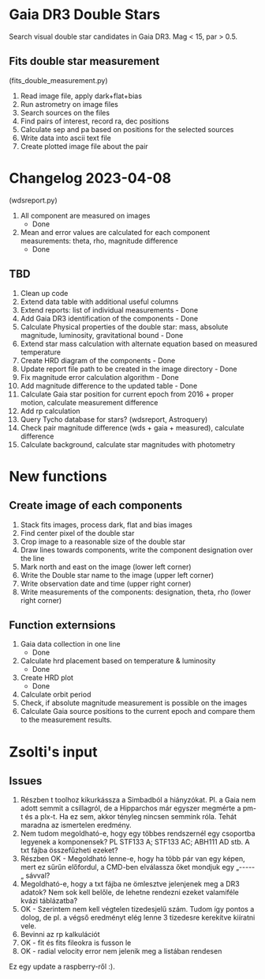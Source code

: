 # Gaia DR3 Double Stars
Search visual double star candidates in Gaia DR3. Mag &lt; 15, par > 0.5.

## Fits double star measurement
(fits_double_measurement.py)
1. Read image file, apply dark+flat+bias
2. Run astrometry on image files
3. Search sources on the files
4. Find pairs of interest, record ra, dec positions
5. Calculate sep and pa based on positions for the selected sources
6. Write data into ascii text file
7. Create plotted image file about the pair

# Changelog 2023-04-08
(wdsreport.py)
1. All component are measured on images
    - Done
2. Mean and error values are calculated for each component measurements: theta, rho, magnitude difference
    - Done

## TBD
1. Clean up code
2. Extend data table with additional useful columns
3. Extend reports: list of individual measurements - Done
4. Add Gaia DR3 identification of the components - Done
5. Calculate Physical properties of the double star: mass, absolute magnitude, luminosity, gravitational bound - Done
6. Extend star mass calculation with alternate equation based on measured temperature
7. Create HRD diagram of the components - Done
8. Update report file path to be created in the image directory - Done  
9. Fix magnitude error calculation algorithm - Done
10. Add magnitude difference to the updated table - Done
11. Calculate Gaia star position for current epoch from 2016 + proper motion, calculate measurement difference
12. Add rp calculation
13. Query Tycho database for stars? (wdsreport, Astroquery)
14. Check pair magnitude difference (wds + gaia + measured), calculate difference
15. Calculate background, calculate star magnitudes with photometry


# New functions
## Create image of each components
1. Stack fits images, process dark, flat and bias images
2. Find center pixel of the double star
3. Crop image to a reasonable size of the double star
4. Draw lines towards components, write the component designation over the line
5. Mark north and east on the image (lower left corner)
6. Write the Double star name to the image (upper left corner)
7. Write observation date and time (upper right corner)
8. Write measurements of the components: designation, theta, rho (lower right corner)

## Function externsions
1. Gaia data collection in one line
    - Done
2. Calculate hrd placement based on temperature & luminosity
    - Done
3. Create HRD plot
    - Done
4. Calculate orbit period
5. Check, if absolute magnitude measurement is possible on the images
6. Calculate Gaia source positions to the current epoch and compare them to the measurement results.


# Zsolti's input
## Issues
1. Részben t toolhoz kikurkássza a Simbadból a hiányzókat. Pl. a Gaia nem adott semmit a csillagról, de a Hipparchos már egyszer megmérte a pm-t és a plx-t. Ha ez sem, akkor tényleg nincsen semmink róla. Tehát maradna az ismertelen eredmény.
3. Nem tudom megoldható-e, hogy egy többes rendszernél egy csoportba legyenek a komponensek? PL STF133 A; STF133 AC; ABH111 AD stb. A txt fájba összefűzheti ezeket?
4. Részben OK - Megoldható lenne-e, hogy ha több pár van egy képen, mert ez sűrűn előfordul, a CMD-ben elválassza őket mondjuk egy „-----„ sávval?
5. Megoldható-e, hogy a txt fájba ne ömlesztve jelenjenek meg a DR3 adatok? Nem sok kell belőle, de lehetne rendezni ezeket valamiféle kvázi táblázatba?
6. OK - Szerintem nem kell végtelen tizedesjelű szám. Tudom így pontos a dolog, de pl. a végső eredményt elég lenne 3 tizedesre kerekítve kiíratni vele.
7. Bevinni az rp kalkulációt
8. OK - fit és fits fileokra is fusson le
9. OK - radial velocity error nem jelenik meg a listában rendesen

Ez egy update a raspberry-ről :).
